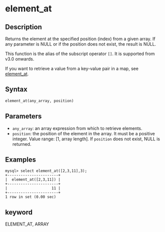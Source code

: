 # element_at

## Description

Returns the element at the specified position (index) from a given array. If any parameter is NULL or if the position does not exist, the result is NULL.

This function is the alias of the subscript operator `[]`. It is supported from v3.0 onwards.

If you want to retrieve a value from a key-value pair in a map, see [element_at](../map-functions/element_at.md).

## Syntax

```Haskell
element_at(any_array, position)
```

## Parameters

- `any_array`: an array expression from which to retrieve elements.
- `position`: the position of the element in the array. It must be a positive integer. Value range: [1, array length]. If `position` does not exist, NULL is returned.

## Examples

```plain text
mysql> select element_at([2,3,11],3);
+-----------------------+
|  element_at([2,3,11]) |
+-----------------------+
|                    11 |
+-----------------------+
1 row in set (0.00 sec)
```

## keyword

ELEMENT_AT, ARRAY
